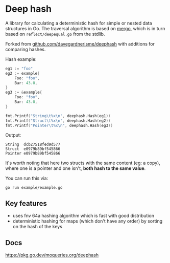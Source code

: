 # Deep hash

A library for calculating a deterministic hash for simple or nested data structures
in Go. The traversal algorithm is based on [mergo](https://github.com/imdario/mergo),
which is in turn based on `reflect/deepequal.go` from the stdlib.

Forked from [github.com/davegardnerisme/deephash](https://github.com/davegardnerisme/deephash)
with additions for comparing hashes.

Hash example:

```go
eg1 := "foo"
eg2 := example{
	Foo: "foo",
	Bar: 43.0,
}
eg3 := &example{
	Foo: "foo",
	Bar: 43.0,
}

fmt.Printf("String\t%x\n", deephash.Hash(eg1))
fmt.Printf("Struct\t%x\n", deephash.Hash(eg2))
fmt.Printf("Pointer\t%x\n", deephash.Hash(eg3))
```

Output:

```
String	dcb27518fed9d577
Struct	e0979b89bf545866
Pointer	e0979b89bf545866
```

It's worth noting that here two structs with the same content (eg: a copy),
where one is a pointer and one isn't, **both hash to the same value**.

You can run this via:

```
go run example/example.go
```

## Key features

 - uses fnv 64a hashing algorithm which is fast with good distribution
 - deterministic hashing for maps (which don't have any order) by sorting on
   the hash of the keys

## Docs

https://pkg.go.dev/moqueries.org/deephash
